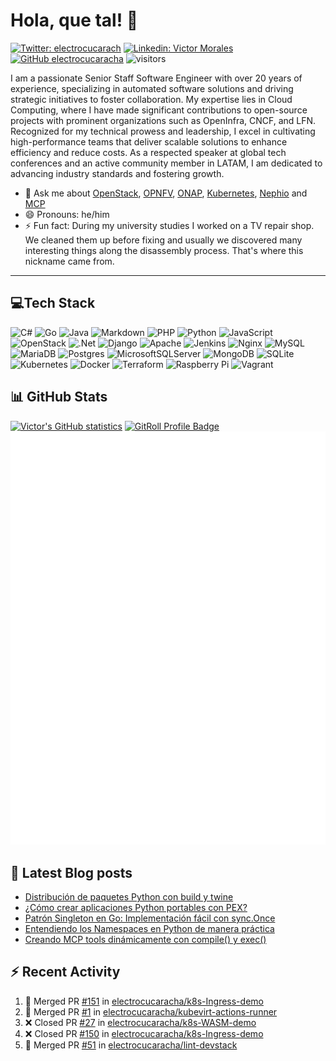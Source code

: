 # Hola, que tal! 👋

[![Twitter: electrocucarach](https://img.shields.io/twitter/follow/electrocucarach?style=social)](https://twitter.com/electrocucarach)
[![Linkedin: Victor Morales](https://img.shields.io/badge/-VictorMorales-blue?style=flat-square&logo=Linkedin&logoColor=white&link=https://www.linkedin.com/in/electrocucaracha/)](https://www.linkedin.com/in/electrocucaracha/)
[![GitHub electrocucaracha](https://img.shields.io/github/followers/electrocucaracha?label=follow&style=social)](https://github.com/electrocucaracha)
![visitors](https://visitor-badge.laobi.icu/badge?page_id=electrocucaracha.electrocucaracha)

I am a passionate Senior Staff Software Engineer with over 20 years of experience,
specializing in automated software solutions and driving strategic initiatives to foster collaboration.
My expertise lies in Cloud Computing, where I have made significant contributions to open-source projects
with prominent organizations such as OpenInfra, CNCF, and LFN.
Recognized for my technical prowess and leadership, I excel in cultivating high-performance teams
that deliver scalable solutions to enhance efficiency and reduce costs.
As a respected speaker at global tech conferences and an active community member in LATAM,
I am dedicated to advancing industry standards and fostering growth.

- 💬 Ask me about [OpenStack](https://www.openstack.org/),
  [OPNFV](https://www.opnfv.org/), [ONAP](https://www.onap.org/),
  [Kubernetes](https://kubernetes.io/),
  [Nephio](https://docs.nephio.org/) and
  [MCP](https://modelcontextprotocol.io/)
- 😄 Pronouns: he/him
- ⚡ Fun fact: During my university studies I worked on a TV repair
  shop. We cleaned them up before fixing and usually we discovered many
  interesting things along the disassembly process. That's where this
  nickname came from.

---

## 💻Tech Stack

![C#](https://img.shields.io/badge/c%23-%23239120.svg?style=for-the-badge&logo=c-sharp&logoColor=white)
![Go](https://img.shields.io/badge/go-%2300ADD8.svg?style=for-the-badge&logo=go&logoColor=white)
![Java](https://img.shields.io/badge/java-%23ED8B00.svg?style=for-the-badge&logo=java&logoColor=white)
![Markdown](https://img.shields.io/badge/markdown-%23000000.svg?style=for-the-badge&logo=markdown&logoColor=white)
![PHP](https://img.shields.io/badge/php-%23777BB4.svg?style=for-the-badge&logo=php&logoColor=white)
![Python](https://img.shields.io/badge/python-3670A0?style=for-the-badge&logo=python&logoColor=ffdd54)
![JavaScript](https://img.shields.io/badge/javascript-%23323330.svg?style=for-the-badge&logo=javascript&logoColor=%23F7DF1E)
![OpenStack](https://img.shields.io/badge/Openstack-%23f01742.svg?style=for-the-badge&logo=openstack&logoColor=white)
![.Net](https://img.shields.io/badge/.NET-5C2D91?style=for-the-badge&logo=.net&logoColor=white)
![Django](https://img.shields.io/badge/django-%23092E20.svg?style=for-the-badge&logo=django&logoColor=white)
![Apache](https://img.shields.io/badge/apache-%23D42029.svg?style=for-the-badge&logo=apache&logoColor=white)
![Jenkins](https://img.shields.io/badge/jenkins-%232C5263.svg?style=for-the-badge&logo=jenkins&logoColor=white)
![Nginx](https://img.shields.io/badge/nginx-%23009639.svg?style=for-the-badge&logo=nginx&logoColor=white)
![MySQL](https://img.shields.io/badge/mysql-%2300f.svg?style=for-the-badge&logo=mysql&logoColor=white)
![MariaDB](https://img.shields.io/badge/MariaDB-003545?style=for-the-badge&logo=mariadb&logoColor=white)
![Postgres](https://img.shields.io/badge/postgres-%23316192.svg?style=for-the-badge&logo=postgresql&logoColor=white)
![MicrosoftSQLServer](https://img.shields.io/badge/Microsoft%20SQL%20Sever-CC2927?style=for-the-badge&logo=microsoft%20sql%20server&logoColor=white)
![MongoDB](https://img.shields.io/badge/MongoDB-%234ea94b.svg?style=for-the-badge&logo=mongodb&logoColor=white)
![SQLite](https://img.shields.io/badge/sqlite-%2307405e.svg?style=for-the-badge&logo=sqlite&logoColor=white)
![Kubernetes](https://img.shields.io/badge/kubernetes-%23326ce5.svg?style=for-the-badge&logo=kubernetes&logoColor=white)
![Docker](https://img.shields.io/badge/docker-%230db7ed.svg?style=for-the-badge&logo=docker&logoColor=white)
![Terraform](https://img.shields.io/badge/terraform-%235835CC.svg?style=for-the-badge&logo=terraform&logoColor=white)
![Raspberry Pi](https://img.shields.io/badge/-RaspberryPi-C51A4A?style=for-the-badge&logo=Raspberry-Pi)
![Vagrant](https://img.shields.io/badge/vagrant-%231563FF.svg?style=for-the-badge&logo=vagrant&logoColor=white)

## 📊 GitHub Stats

[![Victor's GitHub statistics](https://github-readme-stats.vercel.app/api?username=electrocucaracha)](https://github.com/anuraghazra/github-readme-stats#github-stats-card)
<a href="https://gitroll.io/profile/udlkk0YGqUrTxotWUXrVxGYHHBwM2" target="_blank"><img src="https://gitroll.io/api/badges/profiles/v1/udlkk0YGqUrTxotWUXrVxGYHHBwM2?theme=light" alt="GitRoll Profile Badge" width="345px"/></a>
![Metrics](https://github.com/electrocucaracha/electrocucaracha/blob/master/github-metrics.svg)

## 📘 Latest Blog posts

<!-- prettier-ignore-start -->

<!-- BLOG-POST-LIST:START -->
- [Distribución de paquetes Python con build y twine](https://electrocucaracha.com/2025/07/11/distribucion-paquetes-python-build-twine/)
- [¿Cómo crear aplicaciones Python portables con PEX?](https://electrocucaracha.com/2025/07/05/crear-aplicaciones-python-portables-pex/)
- [Patrón Singleton en Go: Implementación fácil con sync.Once](https://electrocucaracha.com/2025/06/28/patron-singleton-en-go-como-implementar-sync-once/)
- [Entendiendo los Namespaces en Python de manera práctica](https://electrocucaracha.com/2025/06/21/entendiendo-namespaces-en-python/)
- [Creando MCP tools dinámicamente con compile&lpar;&rpar; y exec&lpar;&rpar;](https://electrocucaracha.com/2025/06/15/generacion-dinamica-mcp-tools-python/)
<!-- BLOG-POST-LIST:END -->

## :zap: Recent Activity

<!--START_SECTION:activity-->
1. 🎉 Merged PR [#151](https://github.com/electrocucaracha/k8s-Ingress-demo/pull/151) in [electrocucaracha/k8s-Ingress-demo](https://github.com/electrocucaracha/k8s-Ingress-demo)
2. 🎉 Merged PR [#1](https://github.com/electrocucaracha/kubevirt-actions-runner/pull/1) in [electrocucaracha/kubevirt-actions-runner](https://github.com/electrocucaracha/kubevirt-actions-runner)
3. ❌ Closed PR [#27](https://github.com/electrocucaracha/k8s-WASM-demo/pull/27) in [electrocucaracha/k8s-WASM-demo](https://github.com/electrocucaracha/k8s-WASM-demo)
4. ❌ Closed PR [#150](https://github.com/electrocucaracha/k8s-Ingress-demo/pull/150) in [electrocucaracha/k8s-Ingress-demo](https://github.com/electrocucaracha/k8s-Ingress-demo)
5. 🎉 Merged PR [#51](https://github.com/electrocucaracha/lint-devstack/pull/51) in [electrocucaracha/lint-devstack](https://github.com/electrocucaracha/lint-devstack)
<!--END_SECTION:activity-->

<!-- prettier-ignore-end -->
